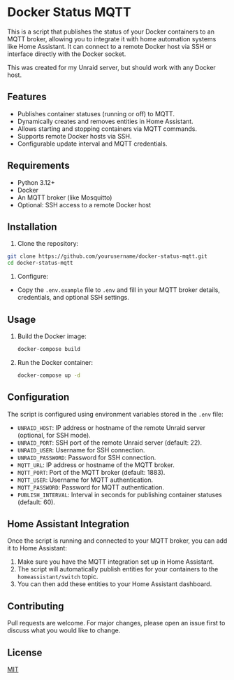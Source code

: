 # Docker Status MQTT

This is a script that publishes the status of your Docker containers to an MQTT broker, allowing you to integrate it with home automation systems like Home Assistant. It can connect to a remote Docker host via SSH or interface directly with the Docker socket.

This was created for my Unraid server, but should work with any Docker host.

## Features

- Publishes container statuses (running or off) to MQTT.
- Dynamically creates and removes entities in Home Assistant.
- Allows starting and stopping containers via MQTT commands.
- Supports remote Docker hosts via SSH.
- Configurable update interval and MQTT credentials.

## Requirements

- Python 3.12+
- Docker
- An MQTT broker (like Mosquitto)
- Optional: SSH access to a remote Docker host

## Installation

1. Clone the repository:

```bash
git clone https://github.com/yourusername/docker-status-mqtt.git
cd docker-status-mqtt
```

1. Configure:

- Copy the `.env.example` file to `.env` and fill in your MQTT broker details, credentials, and optional SSH settings.

## Usage

1. Build the Docker image:

    ```bash
    docker-compose build
    ```

2. Run the Docker container:

    ```bash
    docker-compose up -d
    ```

## Configuration

The script is configured using environment variables stored in the `.env` file:

- `UNRAID_HOST`: IP address or hostname of the remote Unraid server (optional, for SSH mode).
- `UNRAID_PORT`: SSH port of the remote Unraid server (default: 22).
- `UNRAID_USER`: Username for SSH connection.
- `UNRAID_PASSWORD`: Password for SSH connection.
- `MQTT_URL`: IP address or hostname of the MQTT broker.
- `MQTT_PORT`: Port of the MQTT broker (default: 1883).
- `MQTT_USER`: Username for MQTT authentication.
- `MQTT_PASSWORD`: Password for MQTT authentication.
- `PUBLISH_INTERVAL`: Interval in seconds for publishing container statuses (default: 60).

## Home Assistant Integration

Once the script is running and connected to your MQTT broker, you can add it to Home Assistant:

1. Make sure you have the MQTT integration set up in Home Assistant.
2. The script will automatically publish entities for your containers to the `homeassistant/switch` topic.
3. You can then add these entities to your Home Assistant dashboard.

## Contributing

Pull requests are welcome. For major changes, please open an issue first to discuss what you would like to change.

## License

[MIT](https://choosealicense.com/licenses/mit/)